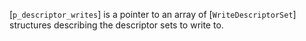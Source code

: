 [`p_descriptor_writes`] is a pointer to an array of
[`WriteDescriptorSet`] structures describing the descriptor sets to
write to.